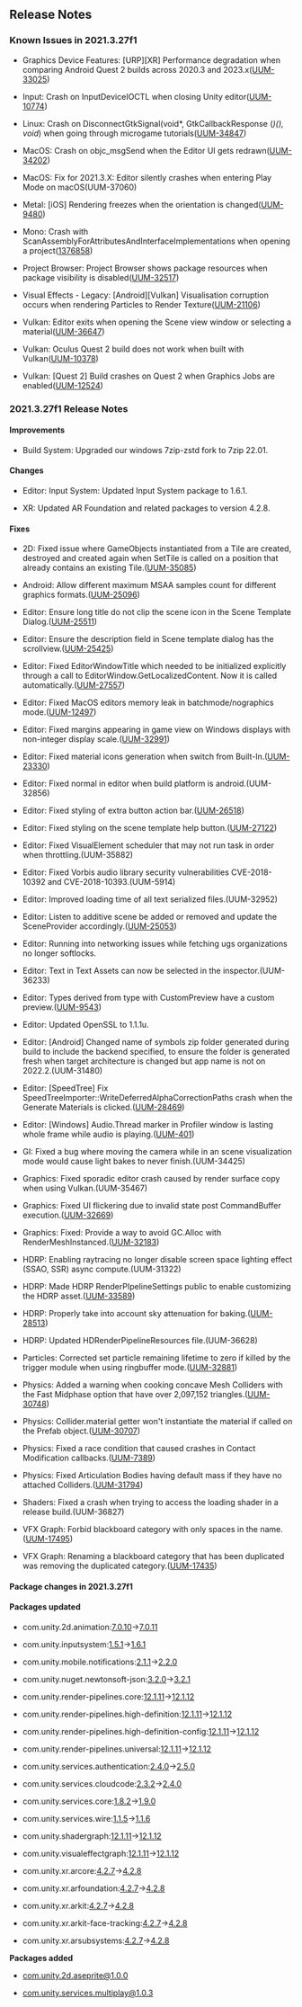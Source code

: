 ## Release Notes

### Known Issues in 2021.3.27f1

-   Graphics Device Features: \[URP\]\[XR\] Performance degradation when comparing Android Quest 2 builds across 2020.3 and 2023.x([UUM-33025](https://issuetracker.unity3d.com/issues/urp-xr-performance-degradation-when-comparing-android-quest-2-builds-across-2020-dot-3-and-2023-dot-x))

-   Input: Crash on InputDeviceIOCTL when closing Unity editor([UUM-10774](https://issuetracker.unity3d.com/issues/crash-on-inputdeviceioctl-when-closing-unity-editor))

-   Linux: Crash on DisconnectGtkSignal(void\*, GtkCallbackResponse (*)(), void*) when going through microgame tutorials([UUM-34847](https://issuetracker.unity3d.com/issues/linux-crash-on-disconnectgtksignal-void-star-gtkcallbackresponse-star-void-star-when-going-through-microgame-tutorials))

-   MacOS: Crash on objc_msgSend when the Editor UI gets redrawn([UUM-34202](https://issuetracker.unity3d.com/issues/macos-crash-on-objc-msgsend-when-ui-gets-redrawn))

-   MacOS: Fix for 2021.3.X: Editor silently crashes when entering Play Mode on macOS(UUM-37060)

-   Metal: \[iOS\] Rendering freezes when the orientation is changed([UUM-9480](https://issuetracker.unity3d.com/issues/ios-rendering-freezes-when-the-orientation-is-changed))

-   Mono: Crash with ScanAssemblyForAttributesAndInterfaceImplementations when opening a project([1376858](https://issuetracker.unity3d.com/issues/crash-with-scanassemblyforattributesandinterfaceimplementations-when-opening-a-project))

-   Project Browser: Project Browser shows package resources when package visibility is disabled([UUM-32517](https://issuetracker.unity3d.com/issues/project-browser-shows-package-resources-when-package-visibility-is-disabled))

-   Visual Effects - Legacy: \[Android\]\[Vulkan\] Visualisation corruption occurs when rendering Particles to Render Texture([UUM-21106](https://issuetracker.unity3d.com/issues/android-vulkan-visualisation-corruption-occurs-when-rendering-particles-to-render-texture))

-   Vulkan: Editor exits when opening the Scene view window or selecting a material([UUM-36647](https://issuetracker.unity3d.com/issues/editor-exits-when-opening-the-scene-view-window-or-selecting-a-material))

-   Vulkan: Oculus Quest 2 build does not work when built with Vulkan([UUM-10378](https://issuetracker.unity3d.com/issues/oculus-quest-2-build-does-not-work-when-built-with-vulkan))

-   Vulkan: \[Quest 2\] Build crashes on Quest 2 when Graphics Jobs are enabled([UUM-12524](https://issuetracker.unity3d.com/issues/quest-2-build-crashes-on-quest-2-when-graphics-jobs-are-enabled))

### 2021.3.27f1 Release Notes

#### Improvements

-   Build System: Upgraded our windows 7zip-zstd fork to 7zip 22.01.

#### Changes

-   Editor: Input System: Updated Input System package to 1.6.1.

-   XR: Updated AR Foundation and related packages to version 4.2.8.

#### Fixes

-   2D: Fixed issue where GameObjects instantiated from a Tile are created, destroyed and created again when SetTile is called on a position that already contains an existing Tile.([UUM-35085](https://issuetracker.unity3d.com/issues/tilemap-dot-settile-instantiates-twice-when-called-in-player))

-   Android: Allow different maximum MSAA samples count for different graphics formats.([UUM-25096](https://issuetracker.unity3d.com/issues/android-8x-16x-msaa-are-displayed-as-non-supported-when-device-gpus-do-support))

-   Editor: Ensure long title do not clip the scene icon in the Scene Template Dialog.([UUM-25511](https://issuetracker.unity3d.com/issues/scene-templates-with-longer-titles-are-displayed-without-the-icons-in-new-scene-window))

-   Editor: Ensure the description field in Scene template dialog has the scrollview.([UUM-25425](https://issuetracker.unity3d.com/issues/scene-template-title-section-with-its-functions-becomes-hidden-when-scroll-is-used))

-   Editor: Fixed EditorWindowTitle which needed to be initialized explicitly through a call to EditorWindow.GetLocalizedContent. Now it is called automatically.([UUM-27557](https://issuetracker.unity3d.com/issues/editorwindowtitle-attribute-does-not-work-when-applied-to-custom-editorwindow))

-   Editor: Fixed MacOS editors memory leak in batchmode/nographics mode.([UUM-12497](https://issuetracker.unity3d.com/issues/garbage-collection-does-not-finish-when-running-the-editor-through-a-terminal-process))

-   Editor: Fixed margins appearing in game view on Windows displays with non-integer display scale.([UUM-32991](https://issuetracker.unity3d.com/issues/game-view-has-huge-borders-around-when-free-aspect-is-selected-on-windows-machine))

-   Editor: Fixed material icons generation when switch from Built-In.([UUM-23330](https://issuetracker.unity3d.com/issues/urp-material-icons-in-project-tab-are-broken-after-switching-to-urp))

-   Editor: Fixed normal in editor when build platform is android.(UUM-32856)

-   Editor: Fixed styling of extra button action bar.([UUM-26518](https://issuetracker.unity3d.com/issues/search-button-hide-should-be-aligned-accordingly-to-select-and-open))

-   Editor: Fixed styling on the scene template help button.([UUM-27122](https://issuetracker.unity3d.com/issues/help-icons-for-the-scene-template-asset-are-displayed-in-different-backgrounds))

-   Editor: Fixed VisualElement scheduler that may not run task in order when throttling.(UUM-35882)

-   Editor: Fixed Vorbis audio library security vulnerabilities CVE-2018-10392 and CVE-2018-10393.(UUM-5914)

-   Editor: Improved loading time of all text serialized files.(UUM-32952)

-   Editor: Listen to additive scene be added or removed and update the SceneProvider accordingly.([UUM-25053](https://issuetracker.unity3d.com/issues/search-quick-search-window-is-not-showing-objects-in-scenes-when-they-are-loaded-additively-until-a-change-in-the-editor-is-made))

-   Editor: Running into networking issues while fetching ugs organizations no longer softlocks.

-   Editor: Text in Text Assets can now be selected in the inspector.(UUM-36233)

-   Editor: Types derived from type with CustomPreview have a custom preview.([UUM-9543](https://issuetracker.unity3d.com/issues/custompreview-doesnt-work-when-the-type-is-inherited-from-the-specified-type-in-custompreviews-parameters))

-   Editor: Updated OpenSSL to 1.1.1u.

-   Editor: \[Android\] Changed name of symbols zip folder generated during build to include the backend specified, to ensure the folder is generated fresh when target architecture is changed but app name is not on 2022.2.(UUM-31480)

-   Editor: \[SpeedTree\] Fix SpeedTreeImporter::WriteDeferredAlphaCorrectionPaths crash when the Generate Materials is clicked.([UUM-28469](https://issuetracker.unity3d.com/issues/editor-crashes-on-speedtreeimporter-writedeferredalphacorrectionpaths-when-regenerating-and-applying-materials))

-   Editor: \[Windows\] Audio.Thread marker in Profiler window is lasting whole frame while audio is playing.([UUM-401](https://issuetracker.unity3d.com/issues/windows-audio-dot-thread-marker-in-profiler-window-is-lasting-whole-frame-while-audio-is-playing))

-   GI: Fixed a bug where moving the camera while in an scene visualization mode would cause light bakes to never finish.(UUM-34425)

-   Graphics: Fixed sporadic editor crash caused by render surface copy when using Vulkan.(UUM-35467)

-   Graphics: Fixed UI flickering due to invalid state post CommandBuffer execution.([UUM-32669](https://issuetracker.unity3d.com/issues/scene-view-toolbar-changes-when-commandbuffers-are-used-and-the-mouse-is-positioned-in-the-game-view))

-   Graphics: Fixed: Provide a way to avoid GC.Alloc with RenderMeshInstanced.([UUM-32183](https://issuetracker.unity3d.com/issues/gc-alloc-when-using-graphics-dot-rendermeshinstanced))

-   HDRP: Enabling raytracing no longer disable screen space lighting effect (SSAO, SSR) async compute.(UUM-31322)

-   HDRP: Made HDRP RenderPIpelineSettings public to enable customizing the HDRP asset.([UUM-33589](https://issuetracker.unity3d.com/issues/hdrp-renderpipelinesettings-are-not-public-making-it-impossible-for-users-to-create-custom-settings-on-the-fly))

-   HDRP: Properly take into account sky attenuation for baking.([UUM-28513](https://issuetracker.unity3d.com/issues/light-reflections-are-white-when-receive-global-illumination-is-set-to-lightmaps))

-   HDRP: Updated HDRenderPipelineResources file.(UUM-36628)

-   Particles: Corrected set particle remaining lifetime to zero if killed by the trigger module when using ringbuffer mode.([UUM-32881](https://issuetracker.unity3d.com/issues/particles-do-not-die-when-using-a-trigger-and-ring-buffer))

-   Physics: Added a warning when cooking concave Mesh Colliders with the Fast Midphase option that have over 2,097,152 triangles.([UUM-30748](https://issuetracker.unity3d.com/issues/raycast-hits-are-registered-inconsistently-when-raycasting-on-a-gameobject-that-has-a-mesh-collider-with-a-high-polygon-amount))

-   Physics: Collider.material getter won\'t instantiate the material if called on the Prefab object.([UUM-30707](https://issuetracker.unity3d.com/issues/collider-dot-material-sets-material-to-none-when-referencing-prefab))

-   Physics: Fixed a race condition that caused crashes in Contact Modification callbacks.([UUM-7389](https://issuetracker.unity3d.com/issues/player-slash-editor-crashes-when-colliders-with-hasmodifiablecontacts-set-to-true-collides))

-   Physics: Fixed Articulation Bodies having default mass if they have no attached Colliders.([UUM-31794](https://issuetracker.unity3d.com/issues/articulation-body-tree-changes-behavior-after-attaching-a-trigger-collider))

-   Shaders: Fixed a crash when trying to access the loading shader in a release build.(UUM-36827)

-   VFX Graph: Forbid blackboard category with only spaces in the name.([UUM-17495](https://issuetracker.unity3d.com/issues/user-gets-argumentnullexception-value-cannot-be-null-dot-error-during-category-duplication))

-   VFX Graph: Renaming a blackboard category that has been duplicated was removing the duplicated category.([UUM-17435](https://issuetracker.unity3d.com/issues/vfx-category-renaming-removes-duplicated-category-from-the-blackboard))

#### Package changes in 2021.3.27f1

#### Packages updated

-   com.unity.2d.animation:[7.0.10](https://docs.unity3d.com/Packages/com.unity.2d.animation@7.0//changelog/CHANGELOG.html)&#x2192;[7.0.11](https://docs.unity3d.com/Packages/com.unity.2d.animation@7.0//changelog/CHANGELOG.html)

-   com.unity.inputsystem:[1.5.1](https://docs.unity3d.com/Packages/com.unity.inputsystem@1.5//changelog/CHANGELOG.html)&#x2192;[1.6.1](https://docs.unity3d.com/Packages/com.unity.inputsystem@1.6//changelog/CHANGELOG.html)

-   com.unity.mobile.notifications:[2.1.1](https://docs.unity3d.com/Packages/com.unity.mobile.notifications@2.1//changelog/CHANGELOG.html)&#x2192;[2.2.0](https://docs.unity3d.com/Packages/com.unity.mobile.notifications@2.2//changelog/CHANGELOG.html)

-   com.unity.nuget.newtonsoft-json:[3.2.0](https://docs.unity3d.com/Packages/com.unity.nuget.newtonsoft-json@3.2//changelog/CHANGELOG.html)&#x2192;[3.2.1](https://docs.unity3d.com/Packages/com.unity.nuget.newtonsoft-json@3.2//changelog/CHANGELOG.html)

-   com.unity.render-pipelines.core:[12.1.11](https://docs.unity3d.com/Packages/com.unity.render-pipelines.core@12.1//changelog/CHANGELOG.html)&#x2192;[12.1.12](https://docs.unity3d.com/Packages/com.unity.render-pipelines.core@12.1//changelog/CHANGELOG.html)

-   com.unity.render-pipelines.high-definition:[12.1.11](https://docs.unity3d.com/Packages/com.unity.render-pipelines.high-definition@12.1//changelog/CHANGELOG.html)&#x2192;[12.1.12](https://docs.unity3d.com/Packages/com.unity.render-pipelines.high-definition@12.1//changelog/CHANGELOG.html)

-   com.unity.render-pipelines.high-definition-config:[12.1.11](https://docs.unity3d.com/Packages/com.unity.render-pipelines.high-definition-config@12.1//changelog/CHANGELOG.html)&#x2192;[12.1.12](https://docs.unity3d.com/Packages/com.unity.render-pipelines.high-definition-config@12.1//changelog/CHANGELOG.html)

-   com.unity.render-pipelines.universal:[12.1.11](https://docs.unity3d.com/Packages/com.unity.render-pipelines.universal@12.1//changelog/CHANGELOG.html)&#x2192;[12.1.12](https://docs.unity3d.com/Packages/com.unity.render-pipelines.universal@12.1//changelog/CHANGELOG.html)

-   com.unity.services.authentication:[2.4.0](https://docs.unity3d.com/Packages/com.unity.services.authentication@2.4//changelog/CHANGELOG.html)&#x2192;[2.5.0](https://docs.unity3d.com/Packages/com.unity.services.authentication@2.5//changelog/CHANGELOG.html)

-   com.unity.services.cloudcode:[2.3.2](https://docs.unity3d.com/Packages/com.unity.services.cloudcode@2.3//changelog/CHANGELOG.html)&#x2192;[2.4.0](https://docs.unity3d.com/Packages/com.unity.services.cloudcode@2.4//changelog/CHANGELOG.html)

-   com.unity.services.core:[1.8.2](https://docs.unity3d.com/Packages/com.unity.services.core@1.8//changelog/CHANGELOG.html)&#x2192;[1.9.0](https://docs.unity3d.com/Packages/com.unity.services.core@1.9//changelog/CHANGELOG.html)

-   com.unity.services.wire:[1.1.5](https://docs.unity3d.com/Packages/com.unity.services.wire@1.1//changelog/CHANGELOG.html)&#x2192;[1.1.6](https://docs.unity3d.com/Packages/com.unity.services.wire@1.1//changelog/CHANGELOG.html)

-   com.unity.shadergraph:[12.1.11](https://docs.unity3d.com/Packages/com.unity.shadergraph@12.1//changelog/CHANGELOG.html)&#x2192;[12.1.12](https://docs.unity3d.com/Packages/com.unity.shadergraph@12.1//changelog/CHANGELOG.html)

-   com.unity.visualeffectgraph:[12.1.11](https://docs.unity3d.com/Packages/com.unity.visualeffectgraph@12.1//changelog/CHANGELOG.html)&#x2192;[12.1.12](https://docs.unity3d.com/Packages/com.unity.visualeffectgraph@12.1//changelog/CHANGELOG.html)

-   com.unity.xr.arcore:[4.2.7](https://docs.unity3d.com/Packages/com.unity.xr.arcore@4.2//changelog/CHANGELOG.html)&#x2192;[4.2.8](https://docs.unity3d.com/Packages/com.unity.xr.arcore@4.2//changelog/CHANGELOG.html)

-   com.unity.xr.arfoundation:[4.2.7](https://docs.unity3d.com/Packages/com.unity.xr.arfoundation@4.2//changelog/CHANGELOG.html)&#x2192;[4.2.8](https://docs.unity3d.com/Packages/com.unity.xr.arfoundation@4.2//changelog/CHANGELOG.html)

-   com.unity.xr.arkit:[4.2.7](https://docs.unity3d.com/Packages/com.unity.xr.arkit@4.2//changelog/CHANGELOG.html)&#x2192;[4.2.8](https://docs.unity3d.com/Packages/com.unity.xr.arkit@4.2//changelog/CHANGELOG.html)

-   com.unity.xr.arkit-face-tracking:[4.2.7](https://docs.unity3d.com/Packages/com.unity.xr.arkit-face-tracking@4.2//changelog/CHANGELOG.html)&#x2192;[4.2.8](https://docs.unity3d.com/Packages/com.unity.xr.arkit-face-tracking@4.2//changelog/CHANGELOG.html)

-   com.unity.xr.arsubsystems:[4.2.7](https://docs.unity3d.com/Packages/com.unity.xr.arsubsystems@4.2//changelog/CHANGELOG.html)&#x2192;[4.2.8](https://docs.unity3d.com/Packages/com.unity.xr.arsubsystems@4.2//changelog/CHANGELOG.html)

**Packages added**

-   [com.unity.2d.aseprite@1.0.0](https://docs.unity3d.com/Packages/com.unity.2d.aseprite@1.0//changelog/CHANGELOG.html)

-   [com.unity.services.multiplay@1.0.3](https://docs.unity3d.com/Packages/com.unity.services.multiplay@1.0//changelog/CHANGELOG.html)
